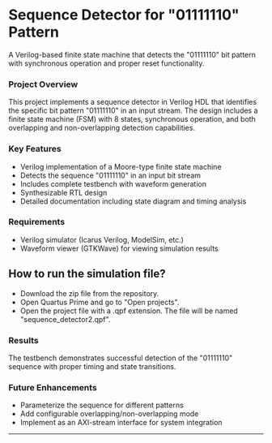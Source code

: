 # Sequence Detector for "01111110" Pattern
A Verilog-based finite state machine that detects the "01111110" bit pattern with synchronous operation and proper reset functionality.

### Project Overview
This project implements a sequence detector in Verilog HDL that identifies the specific bit pattern "01111110" in an input stream. The design includes a finite state machine (FSM) with 8 states, synchronous operation, and both overlapping and non-overlapping detection capabilities.

### Key Features
- Verilog implementation of a Moore-type finite state machine
- Detects the sequence "01111110" in an input bit stream
- Includes complete testbench with waveform generation
- Synthesizable RTL design
- Detailed documentation including state diagram and timing analysis

### Requirements
- Verilog simulator (Icarus Verilog, ModelSim, etc.)
- Waveform viewer (GTKWave) for viewing simulation results

## How to run the simulation file?
- Download the zip file from the repository.
- Open Quartus Prime and go to "Open projects".
- Open the project file with a .qpf extension. The file will be named "sequence_detector2.qpf".
  
### Results
The testbench demonstrates successful detection of the "01111110" sequence with proper timing and state transitions.

### Future Enhancements
- Parameterize the sequence for different patterns
- Add configurable overlapping/non-overlapping mode
- Implement as an AXI-stream interface for system integration

---
